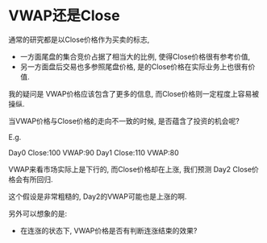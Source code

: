 # VWAP还是Close

通常的研究都是以Close价格作为买卖的标志,

- 一方面尾盘的集合竞价占据了相当大的比例, 使得Close价格很有参考价值,
- 另一方面盘后交易也多参照尾盘价格, 是的Close价格在实际业务上也很有价值.

我的疑问是
VWAP价格应该包含了更多的信息,
而Close价格则一定程度上容易被操纵.


当VWAP价格与Close价格的走向不一致的时候, 是否蕴含了投资的机会呢?

E.g.

Day0    Close:100    VWAP:90
Day1    Close:110    VWAP:80

VWAP来看市场实际上是下行的, 而Close价格却在上涨,
我们预测 Day2 Close价格会有所回归.

这个假设是非常粗糙的, Day2的VWAP可能也是上涨的啊.

另外可以想象的是:

- 在连涨的状态下, VWAP价格是否有判断连涨结束的效果?
